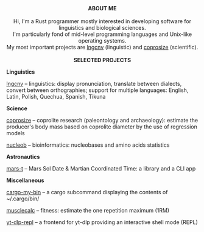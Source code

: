 <div align="center">
<b>ABOUT ME</b>
<br/>
<br/>
Hi, I'm a Rust programmer mostly interested in developing software for linguistics and biological sciences.<br/>
I'm particularly fond of mid-level programming languages and Unix-like operating systems.<br/>
My most important projects are <a href="https://github.com/piotrbajdek/lngcnv">lngcnv</a> (linguistic) and <a href="https://github.com/piotrbajdek/coprosize">coprosize</a> (scientific).
<br/>
<br/>
<b>SELECTED PROJECTS</b>
</div>

**Linguistics**

[lngcnv](https://github.com/piotrbajdek/lngcnv) – linguistics: display pronunciation, translate between dialects, convert between orthographies; support for multiple languages: English, Latin, Polish, Quechua, Spanish, Tikuna

**Science**

[coprosize](https://github.com/piotrbajdek/coprosize) – coprolite research (paleontology and archaeology): estimate the producer's body mass based on coprolite diameter by the use of regression models

[nucleob](https://github.com/piotrbajdek/nucleob) – bioinformatics: nucleobases and amino acids statistics

**Astronautics**

[mars-t](https://github.com/piotrbajdek/mars-t) – Mars Sol Date & Martian Coordinated Time: a library and a CLI app

**Miscellaneous**

[cargo-my-bin](https://github.com/piotrbajdek/cargo-my-bin) – a cargo subcommand displaying the contents of ~/.cargo/bin/

[musclecalc](https://github.com/piotrbajdek/musclecalc) – fitness: estimate the one repetition maximum (1RM)

[yt-dlp-repl](https://github.com/piotrbajdek/yt-dlp-repl) – a frontend for yt-dlp providing an interactive shell mode (REPL)
